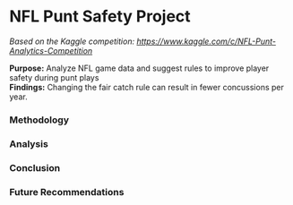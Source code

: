 # NFL Punt Safety Project
*Based on the Kaggle competition: https://www.kaggle.com/c/NFL-Punt-Analytics-Competition* 

**Purpose:** Analyze NFL game data and suggest rules to improve player safety during punt plays \
**Findings:** Changing the fair catch rule can result in fewer concussions per year.

### Methodology

### Analysis

### Conclusion

### Future Recommendations
